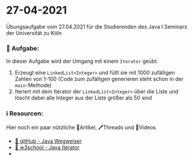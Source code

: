 # 27-04-2021
Übungsaufgabe vom 27.04.2021 für die Studierenden des Java I Seminars der Universität zu Köln



### 📝 Aufgabe:

In dieser Aufgabe wird der Umgang mit einem ```Iterator``` geübt.

1. Erzeugt eine ```LinkedList<Integer>``` und füllt sie mit 1000 zufälligen Zahlen von 1-100 (Code zum zufälligen generieren steht schon in der ```main```-Methode)
2. Iteriert mit dem Iterator der ```LinkedList<Integer>``` über die Liste und löscht dabei alle Integer aus der Liste größer als 50 sind
 


### ℹ️ Resourcen:
Hier noch ein paar nützliche 📃Artikel, 🖊️Threads und 🎥Videos

- [📃 gitHub - Java Wegweiser](https://github.com/DH-Cologne/java-wegweiser/blob/master/articles/Iterable-und-Iterator.md)
- [📃 w3school - Java Iterator](https://www.w3schools.com/java/java_iterator.asp)
- 


